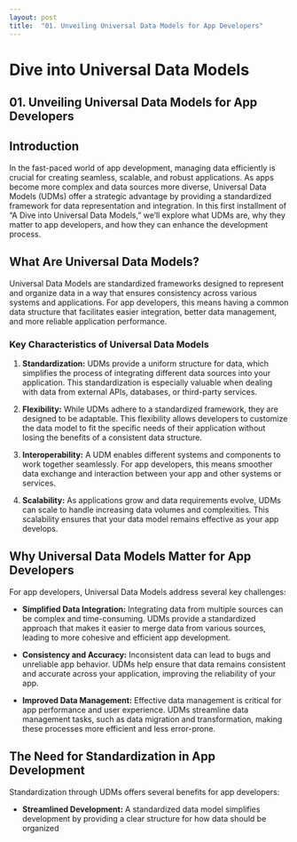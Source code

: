 ```yaml
---
layout: post
title:  "01. Unveiling Universal Data Models for App Developers"
---
```


# Dive into Universal Data Models 

## 01. Unveiling Universal Data Models for App Developers

## Introduction

In the fast-paced world of app development, managing data efficiently is crucial for creating seamless, scalable, and robust applications. As apps become more complex and data sources more diverse, Universal Data Models (UDMs) offer a strategic advantage by providing a standardized framework for data representation and integration. In this first installment of “A Dive into Universal Data Models,” we’ll explore what UDMs are, why they matter to app developers, and how they can enhance the development process.

## What Are Universal Data Models?

Universal Data Models are standardized frameworks designed to represent and organize data in a way that ensures consistency across various systems and applications. For app developers, this means having a common data structure that facilitates easier integration, better data management, and more reliable application performance.

### Key Characteristics of Universal Data Models

1. **Standardization:** UDMs provide a uniform structure for data, which simplifies the process of integrating different data sources into your application. This standardization is especially valuable when dealing with data from external APIs, databases, or third-party services.

2. **Flexibility:** While UDMs adhere to a standardized framework, they are designed to be adaptable. This flexibility allows developers to customize the data model to fit the specific needs of their application without losing the benefits of a consistent data structure.

3. **Interoperability:** A UDM enables different systems and components to work together seamlessly. For app developers, this means smoother data exchange and interaction between your app and other systems or services.

4. **Scalability:** As applications grow and data requirements evolve, UDMs can scale to handle increasing data volumes and complexities. This scalability ensures that your data model remains effective as your app develops.

## Why Universal Data Models Matter for App Developers

For app developers, Universal Data Models address several key challenges:

- **Simplified Data Integration:** Integrating data from multiple sources can be complex and time-consuming. UDMs provide a standardized approach that makes it easier to merge data from various sources, leading to more cohesive and efficient app development.

- **Consistency and Accuracy:** Inconsistent data can lead to bugs and unreliable app behavior. UDMs help ensure that data remains consistent and accurate across your application, improving the reliability of your app.

- **Improved Data Management:** Effective data management is critical for app performance and user experience. UDMs streamline data management tasks, such as data migration and transformation, making these processes more efficient and less error-prone.

## The Need for Standardization in App Development

Standardization through UDMs offers several benefits for app developers:

- **Streamlined Development:** A standardized data model simplifies development by providing a clear structure for how data should be organized
